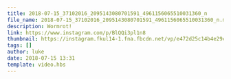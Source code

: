 ```yaml
---
title: 2018-07-15_37102016_2095143080701591_4961156065510031360_n
file_name: 2018-07-15_37102016_2095143080701591_4961156065510031360_n.mp4
description: Wormrot!
link: https://www.instagram.com/p/BlQQi3pl1n8
thumbnail: https://instagram.fkul14-1.fna.fbcdn.net/vp/e472d25c14b4e29cf1b7fab55f45d0ff/5B74B1F5/t51.2885-15/sh0.08/e35/s640x640/37056121_457248891448522_1153824405516713984_n.jpg?ig_cache_key=MTgyNDAzMDYxNDA0NTAyMjcxNg%3D%3D.2
tags: []
author: luke
date: 2018-07-15 13:31
template: video.hbs
---
```

